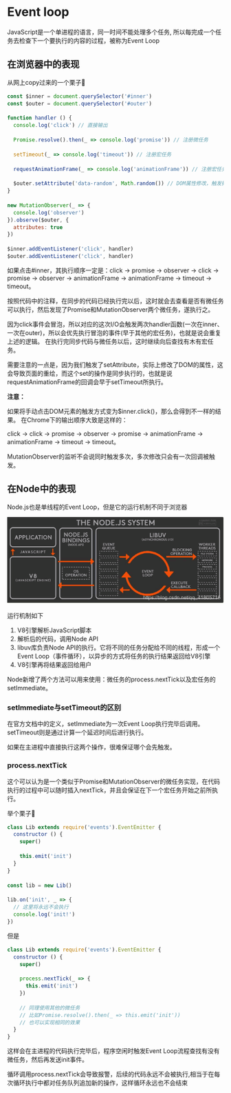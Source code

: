 # Event loop

JavaScript是一个单进程的语言，同一时间不能处理多个任务, 所以每完成一个任务去检查下一个要执行的内容的过程，被称为Event Loop

## 在浏览器中的表现

从网上copy过来的一个栗子🌰

```javascript
const $inner = document.querySelector('#inner')
const $outer = document.querySelector('#outer')

function handler () {
  console.log('click') // 直接输出

  Promise.resolve().then(_ => console.log('promise')) // 注册微任务

  setTimeout(_ => console.log('timeout')) // 注册宏任务

  requestAnimationFrame(_ => console.log('animationFrame')) // 注册宏任务

  $outer.setAttribute('data-random', Math.random()) // DOM属性修改，触发微任务
}

new MutationObserver(_ => {
  console.log('observer')
}).observe($outer, {
  attributes: true
})

$inner.addEventListener('click', handler)
$outer.addEventListener('click', handler)
```

如果点击#inner，其执行顺序一定是：click -> promise -> observer -> click -> promise -> observer -> animationFrame -> animationFrame -> timeout -> timeout。

按照代码中的注释，在同步的代码已经执行完以后，这时就会去查看是否有微任务可以执行，然后发现了Promise和MutationObserver两个微任务，遂执行之。

因为click事件会冒泡，所以对应的这次I/O会触发两次handler函数(一次在inner、一次在outer)，所以会优先执行冒泡的事件(早于其他的宏任务)，也就是说会重复上述的逻辑。
在执行完同步代码与微任务以后，这时继续向后查找有木有宏任务。

需要注意的一点是，因为我们触发了setAttribute，实际上修改了DOM的属性，这会导致页面的重绘，而这个set的操作是同步执行的，也就是说requestAnimationFrame的回调会早于setTimeout所执行。

**注意：**

如果将手动点击DOM元素的触发方式变为$inner.click()，那么会得到不一样的结果。
在Chrome下的输出顺序大致是这样的：

click -> click -> promise -> observer -> promise -> animationFrame -> animationFrame -> timeout -> timeout。

MutationObserver的监听不会说同时触发多次，多次修改只会有一次回调被触发。

## 在Node中的表现

Node.js也是单线程的Event Loop，但是它的运行机制不同于浏览器

![node Event loop](../img/eventloop.png)

运行机制如下

1. V8引擎解析JavaScript脚本
2. 解析后的代码，调用Node API
3. libuv库负责Node API的执行。它将不同的任务分配给不同的线程，形成一个Event Loop（事件循环），以异步的方式将任务的执行结果返回给V8引擎
4. V8引擎再将结果返回给用户

Node新增了两个方法可以用来使用：微任务的process.nextTick以及宏任务的setImmediate。

### setImmediate与setTimeout的区别

在官方文档中的定义，setImmediate为一次Event Loop执行完毕后调用。
setTimeout则是通过计算一个延迟时间后进行执行。

如果在主进程中直接执行这两个操作，很难保证哪个会先触发。

### process.nextTick

这个可以认为是一个类似于Promise和MutationObserver的微任务实现，在代码执行的过程中可以随时插入nextTick，并且会保证在下一个宏任务开始之前所执行。

举个栗子🌰

```javascript
class Lib extends require('events').EventEmitter {
  constructor () {
    super()

    this.emit('init')
  }
}

const lib = new Lib()

lib.on('init', _ => {
  // 这里将永远不会执行
  console.log('init!')
})
```

但是

```javascript
class Lib extends require('events').EventEmitter {
  constructor () {
    super()

    process.nextTick(_ => {
      this.emit('init')
    })

    // 同理使用其他的微任务
    // 比如Promise.resolve().then(_ => this.emit('init'))
    // 也可以实现相同的效果
  }
}
```

这样会在主进程的代码执行完毕后，程序空闲时触发Event Loop流程查找有没有微任务，然后再发送init事件。

循环调用process.nextTick会导致报警，后续的代码永远不会被执行,相当于在每次循环执行中都对任务队列追加新的操作，这样循环永远也不会结束

